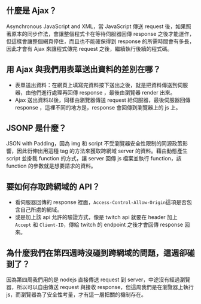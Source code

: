 ## 什麼是 Ajax？
Asynchronous JavaScript and XML，當 JavaScript 傳送 request 後，如果照著原本的同步作法，會讓整個程式卡在等待伺服器回傳 response 之後才能運作，但這樣會讓整個網頁停住，而且也不能確保得到 response 的所需時間會有多長，因此才會有 Ajax 來讓程式傳完 request 之後，繼續執行後續的程式碼。

## 用 Ajax 與我們用表單送出資料的差別在哪？
* 表單送出資料：在網頁上填寫完資料按下送出之後，就是把資料傳送到伺服器，由他們進行處理再回傳 response ，最後由瀏覽器 render 出來。
* Ajax 送出資料以後，同樣由瀏覽器傳送 request 給伺服器，最後伺服器回傳 response ，這裡不同的地方是，response 會回傳到瀏覽器上的 js 上。

## JSONP 是什麼？
JSON with Padding，因為 img 和 script 不受瀏覽器安全性限制的同源政策影響，因此衍伸出用這種 tag 的方法來獲取跨網域 server 的資料。藉由動態產生 script 並掛載 function 的方式，讓 server 回傳 js 檔案並執行 function，該 function 的參數就是想要請求的資料。

## 要如何存取跨網域的 API？
* 看伺服器回傳的 response 裡面，`Access-Control-Allow-Origin`這項是否包含自己所處的網域。
* 或是加上該 api 允許的驗證方式，像是 twitch api 就要在 header 加上 `Accept` 和 `Client-ID`，傳給 twitch 的 endpoint 之後才會回傳 response 回來。

## 為什麼我們在第四週時沒碰到跨網域的問題，這週卻碰到了？
因為第四周我們用的是 nodejs 直接傳送 request 到 server，中途沒有經過瀏覽器，所以可以自由傳送 request 與接收 response，但這周我們是在瀏覽器上執行 js，而瀏覽器為了安全性考量，才有這一層把關的機制存在。
